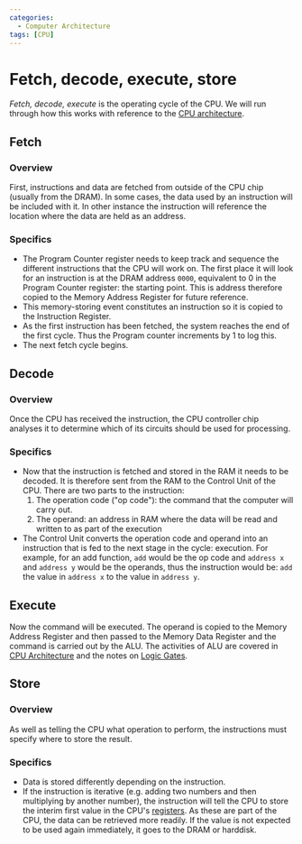 ```yaml
---
categories:
  - Computer Architecture
tags: [CPU]
---
```


# Fetch, decode, execute, store

_Fetch, decode, execute_ is the operating cycle of the CPU. We will run through
how this works with reference to the
[CPU architecture](/Computer_Architecture/CPU/CPU_architecture.md).

## Fetch

### Overview

First, instructions and data are fetched from outside of the CPU chip (usually
from the DRAM). In some cases, the data used by an instruction will be included
with it. In other instance the instruction will reference the location where the
data are held as an address.

### Specifics

- The Program Counter register needs to keep track and sequence the different
  instructions that the CPU will work on. The first place it will look for an
  instruction is at the DRAM address `0000`, equivalent to 0 in the Program
  Counter register: the starting point. This is address therefore copied to the
  Memory Address Register for future reference.
- This memory-storing event constitutes an instruction so it is copied to the
  Instruction Register.
- As the first instruction has been fetched, the system reaches the end of the
  first cycle. Thus the Program counter increments by 1 to log this.
- The next fetch cycle begins.

## Decode

### Overview

Once the CPU has received the instruction, the CPU controller chip analyses it
to determine which of its circuits should be used for processing.

### Specifics

- Now that the instruction is fetched and stored in the RAM it needs to be
  decoded. It is therefore sent from the RAM to the Control Unit of the CPU.
  There are two parts to the instruction:
  1. The operation code ("op code"): the command that the computer will carry
     out.
  1. The operand: an address in RAM where the data will be read and written to
     as part of the execution
- The Control Unit converts the operation code and operand into an instruction
  that is fed to the next stage in the cycle: execution. For example, for an add
  function, `add` would be the op code and `address x` and `address y` would be
  the operands, thus the instruction would be: `add` the value in `address x` to
  the value in `address y`.

## Execute

Now the command will be executed. The operand is copied to the Memory Address
Register and then passed to the Memory Data Register and the command is carried
out by the ALU. The activities of ALU are covered in
[CPU Architecture](/Computer_Architecture/CPU/CPU_architecture.md#arithmetic-logic-unit)
and the notes on
[Logic Gates](/Electronics_and_Hardware/Digital_circuits/Logic_gates.md).

## Store

### Overview

As well as telling the CPU what operation to perform, the instructions must
specify where to store the result.

### Specifics

- Data is stored differently depending on the instruction.
- If the instruction is iterative (e.g. adding two numbers and then multiplying
  by another number), the instruction will tell the CPU to store the interim
  first value in the CPU's
  [registers](/Computer_Architecture/CPU/CPU_architecture.md#registers). As
  these are part of the CPU, the data can be retrieved more readily. If the
  value is not expected to be used again immediately, it goes to the DRAM or
  harddisk.
